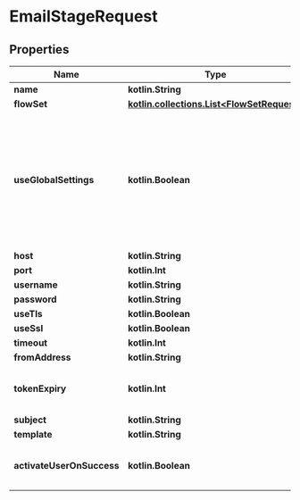 
# EmailStageRequest

## Properties
Name | Type | Description | Notes
------------ | ------------- | ------------- | -------------
**name** | **kotlin.String** |  | 
**flowSet** | [**kotlin.collections.List&lt;FlowSetRequest&gt;**](FlowSetRequest.md) |  |  [optional]
**useGlobalSettings** | **kotlin.Boolean** | When enabled, global Email connection settings will be used and connection settings below will be ignored. |  [optional]
**host** | **kotlin.String** |  |  [optional]
**port** | **kotlin.Int** |  |  [optional]
**username** | **kotlin.String** |  |  [optional]
**password** | **kotlin.String** |  |  [optional]
**useTls** | **kotlin.Boolean** |  |  [optional]
**useSsl** | **kotlin.Boolean** |  |  [optional]
**timeout** | **kotlin.Int** |  |  [optional]
**fromAddress** | **kotlin.String** |  |  [optional]
**tokenExpiry** | **kotlin.Int** | Time in minutes the token sent is valid. |  [optional]
**subject** | **kotlin.String** |  |  [optional]
**template** | **kotlin.String** |  |  [optional]
**activateUserOnSuccess** | **kotlin.Boolean** | Activate users upon completion of stage. |  [optional]



